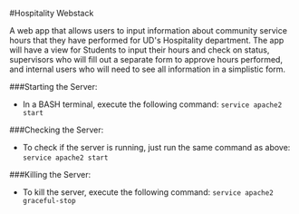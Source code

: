 #Hospitality Webstack

A web app that allows users to input information about community service hours that they have performed for UD's Hospitality department.
The app will have a view for Students to input their hours and check on status, 
supervisors who will fill out a separate form to approve hours performed,
and internal users who will need to see all information in a simplistic form.

###Starting the Server:
* In a BASH terminal, execute the following command: `service apache2 start`

###Checking the Server:
* To check if the server is running, just run the same command as above: `service apache2 start`

###Killing the Server:
* To kill the server, execute the following command: `service apache2 graceful-stop`

